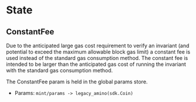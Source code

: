 <!--
order: 1
-->

# State

## ConstantFee

Due to the anticipated large gas cost requirement to verify an invariant (and
potential to exceed the maximum allowable block gas limit) a constant fee is
used instead of the standard gas consumption method. The constant fee is
intended to be larger than the anticipated gas cost of running the invariant
with the standard gas consumption method. 

The ConstantFee param is held in the global params store. 

 - Params: `mint/params -> legacy_amino(sdk.Coin)`

